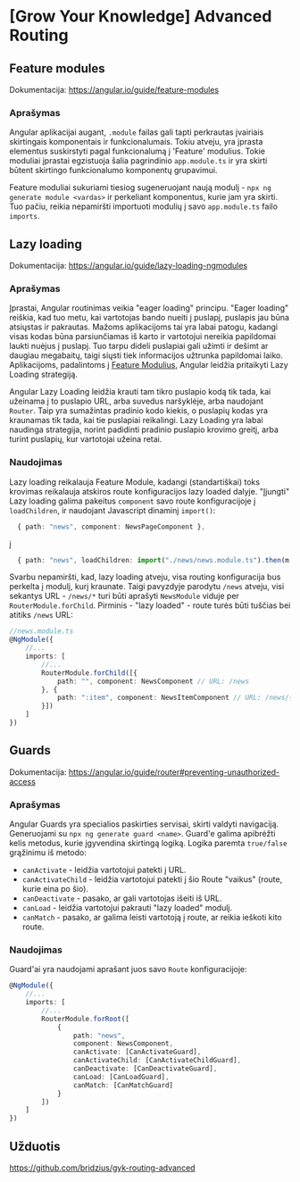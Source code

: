 # [Grow Your Knowledge] Advanced Routing

## Feature modules

Dokumentacija: https://angular.io/guide/feature-modules

### Aprašymas

Angular aplikacijai augant, `.module` failas gali tapti perkrautas įvairiais skirtingais komponentais ir funkcionalumais. Tokiu atveju, yra įprasta elementus suskirstyti pagal funkcionalumą į 'Feature' modulius. Tokie moduliai įprastai egzistuoja šalia pagrindinio `app.module.ts` ir yra skirti būtent skirtingo funkcionalumo komponentų grupavimui.

Feature moduliai sukuriami tiesiog sugeneruojant naują modulį - `npx ng generate module <vardas>` ir perkeliant komponentus, kurie jam yra skirti. Tuo pačiu, reikia nepamiršti importuoti modulių į savo `app.module.ts` failo `imports`.

## Lazy loading

Dokumentacija: https://angular.io/guide/lazy-loading-ngmodules

### Aprašymas

Įprastai, Angular routinimas veikia "eager loading" principu. "Eager loading" reiškia, kad tuo metu, kai vartotojas bando nueiti į puslapį, puslapis jau būna atsiųstas ir pakrautas. Mažoms aplikacijoms tai yra labai patogu, kadangi visas kodas būna parsiunčiamas iš karto ir vartotojui nereikia papildomai laukti nuėjus į puslapį. Tuo tarpu dideli puslapiai gali užimti ir dešimt ar daugiau megabaitų, taigi siųsti tiek informacijos užtrunka papildomai laiko. Aplikacijoms, padalintoms į [Feature Modulius](#feature-modules), Angular leidžia pritaikyti Lazy Loading strategiją.

Angular Lazy Loading leidžia krauti tam tikro puslapio kodą tik tada, kai užeinama į to puslapio URL, arba suvedus naršyklėje, arba naudojant `Router`. Taip yra sumažintas pradinio kodo kiekis, o puslapių kodas yra kraunamas tik tada, kai tie puslapiai reikalingi. Lazy Loading yra labai naudinga strategija, norint padidinti pradinio puslapio krovimo greitį, arba turint puslapių, kur vartotojai užeina retai.

### Naudojimas

Lazy loading reikalauja Feature Module, kadangi (standartiškai) toks krovimas reikalauja atskiros route konfiguracijos lazy loaded dalyje. "Įjungti" Lazy loading galima pakeitus `component` savo route konfiguracijoje į `loadChildren`, ir naudojant Javascript dinaminį `import()`:

```ts
  { path: "news", component: NewsPageComponent },
```

į

```ts
  { path: "news", loadChildren: import("./news/news.module.ts").then(m => m.NewsModule) },
```

Svarbu nepamiršti, kad, lazy loading atveju, visa routing konfiguracija bus perkelta į modulį, kurį kraunate. Taigi pavyzdyje parodytu `/news` atveju, visi sekantys URL - `/news/*` turi būti aprašyti `NewsModule` viduje per `RouterModule.forChild`. Pirminis - "lazy loaded" - route turės būti tuščias bei atitiks `/news` URL:

```ts
//news.module.ts
@NgModule({
    //...
    imports: [
        //...
        RouterModule.forChild([{
            path: "", component: NewsComponent // URL: /news
        }, {
            path: ":item", component: NewsItemComponent // URL: /news/{item}
        }])
    ]
})
```

## Guards

Dokumentacija: https://angular.io/guide/router#preventing-unauthorized-access

### Aprašymas

Angular Guards yra specialios paskirties servisai, skirti valdyti navigaciją. Generuojami su `npx ng generate guard <name>`. Guard'e galima apibrėžti kelis metodus, kurie įgyvendina skirtingą logiką. Logika paremta `true/false` grąžinimu iš metodo:

- `canActivate` - leidžia vartotojui patekti į URL.
- `canActivateChild` - leidžia vartotojui patekti į šio Route "vaikus" (route, kurie eina po šio).
- `canDeactivate` - pasako, ar gali vartotojas išeiti iš URL.
- `canLoad` - leidžia vartotojui pakrauti "lazy loaded" modulį.
- `canMatch` - pasako, ar galima leisti vartotoją į route, ar reikia ieškoti kito route.

### Naudojimas

Guard'ai yra naudojami aprašant juos savo `Route` konfiguracijoje:

```ts
@NgModule({
    //...
    imports: [
        //...
        RouterModule.forRoot([
            {
                path: "news",
                component: NewsComponent,
                canActivate: [CanActivateGuard],
                canActivateChild: [CanActivateChildGuard],
                canDeactivate: [CanDeactivateGuard],
                canLoad: [CanLoadGuard],
                canMatch: [CanMatchGuard]
            }
        ])
    ]
})
```

## Užduotis

https://github.com/bridzius/gyk-routing-advanced


